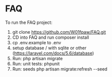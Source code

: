 # FAQ

To run the FAQ project:

1. git clone https://github.com/W01fpaw/FAQ.git
2. CD into FAQ and run composer install
3. cp .env.example to .env
4. setup database / with sqlite or other (https://laravel.com/docs/5.6/database)
5. Run: php artisan migrate
6. Run: unit tests: phpunit
7. Run: seeds php artisan migrate:refresh --seed